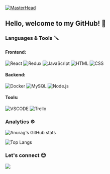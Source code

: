 <!--
**laujuu/laujuu** is a ✨ _special_ ✨ repository because its `README.md` (this file) appears on your GitHub profile.

- 🔭 I’m currently working on ...
- 🌱 I’m currently learning ...
- 👯 I’m looking to collaborate on ...
- 🤔 I’m looking for help with ...
- 💬 Ask me about ...
- 📫 How to reach me: ...
- 😄 Pronouns: ...
- ⚡ Fun fact: ...
-->

[![MasterHead](https://firebasestorage.googleapis.com/v0/b/anime-generator-80a51.appspot.com/o/banner%20(3).png?alt=media&token=22d6ca8d-6941-49b7-847d-be01c0d96782)](https://github.com/laujuu)

## Hello, welcome to my GitHub!  👋

### Languages & Tools 🪛

#### Frontend:
![React](https://img.shields.io/badge/React-20232A?style=for-the-badge&logo=react&logoColor=61DAFB) ![Redux](https://img.shields.io/badge/Redux-593D88?style=for-the-badge&logo=redux&logoColor=white) ![JavaScript](https://img.shields.io/badge/JavaScript-323330?style=for-the-badge&logo=javascript&logoColor=F7DF1E) ![HTML](https://img.shields.io/badge/HTML5-E34F26?style=for-the-badge&logo=html5&logoColor=white) ![CSS](https://img.shields.io/badge/CSS3-1572B6?style=for-the-badge&logo=css3&logoColor=white)

#### Backend:
![Docker](https://img.shields.io/badge/Docker-2CA5E0?style=for-the-badge&logo=docker&logoColor=white) ![MySQL](https://img.shields.io/badge/MySQL-005C84?style=for-the-badge&logo=mysql&logoColor=white) ![Node.js](https://img.shields.io/badge/Node.js-43853D?style=for-the-badge&logo=node.js&logoColor=white)

#### Tools:
![VSCODE](https://img.shields.io/badge/Visual_Studio_Code-0078D4?style=for-the-badge&logo=visual%20studio%20code&logoColor=white) ![Trello](https://img.shields.io/badge/Trello-0052CC?style=for-the-badge&logo=trello&logoColor=white)

### Analytics ⚙️

![Anurag's GitHub stats](https://github-readme-stats.vercel.app/api?username=laujuu&show_icons=true&theme=radical&count_private=true)                  

![Top Langs](https://github-readme-stats.vercel.app/api/top-langs/?username=laujuu&layout=compact&title_color=007bff&text_color=e7e7e7&icon_color=007bff&bg_color=171c28)

### Let's connect 😊
[![](https://img.shields.io/badge/linkedin-%230077B5.svg?style=for-the-badge&logo=linkedin)](https://www.linkedin.com/in/lauro-manoel-pires-junior-96a62a162/)
